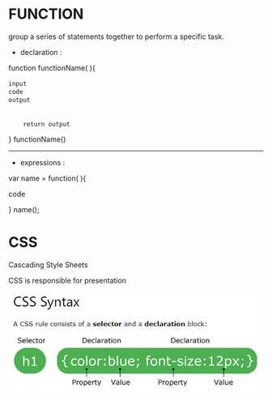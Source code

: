 # FUNCTION
group a series of statements together to perform a
specific task.


- declaration :

function functionName( ){

    input
    code
    output
     

        return output
}
functionName()

--------------------------

- expressions :

 var name = function( ){

code 

 }
 name();


 # CSS
 
 
  Cascading Style Sheets

  CSS is responsible for presentation

  ![img](img/css.PNG)
